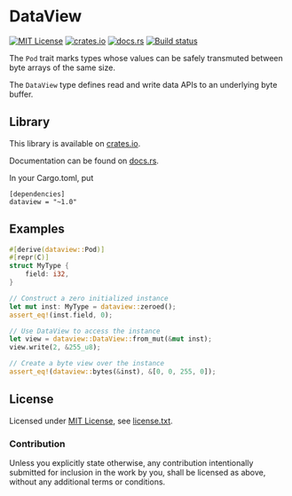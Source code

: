 DataView
========

[![MIT License](https://img.shields.io/badge/License-MIT-yellow.svg)](https://opensource.org/licenses/MIT)
[![crates.io](https://img.shields.io/crates/v/dataview.svg)](https://crates.io/crates/dataview)
[![docs.rs](https://docs.rs/dataview/badge.svg)](https://docs.rs/dataview)
[![Build status](https://github.com/CasualX/dataview/workflows/CI/badge.svg)](https://github.com/CasualX/dataview/actions)

The `Pod` trait marks types whose values can be safely transmuted between byte arrays of the same size.

The `DataView` type defines read and write data APIs to an underlying byte buffer.

Library
-------

This library is available on [crates.io](https://crates.io/crates/dataview).

Documentation can be found on [docs.rs](https://docs.rs/dataview/).

In your Cargo.toml, put

```text
[dependencies]
dataview = "~1.0"
```

Examples
--------

```rust
#[derive(dataview::Pod)]
#[repr(C)]
struct MyType {
	field: i32,
}

// Construct a zero initialized instance
let mut inst: MyType = dataview::zeroed();
assert_eq!(inst.field, 0);

// Use DataView to access the instance
let view = dataview::DataView::from_mut(&mut inst);
view.write(2, &255_u8);

// Create a byte view over the instance
assert_eq!(dataview::bytes(&inst), &[0, 0, 255, 0]);
```

License
-------

Licensed under [MIT License](https://opensource.org/licenses/MIT), see [license.txt](license.txt).

### Contribution

Unless you explicitly state otherwise, any contribution intentionally submitted
for inclusion in the work by you, shall be licensed as above, without any additional terms or conditions.
